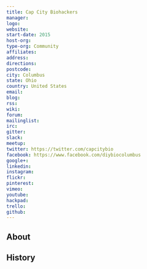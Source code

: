 ```yaml
---
title: Cap City Biohackers
manager: 
logo: 
website: 
start-date: 2015
host-org: 
type-org: Community
affiliates: 
address: 
directions: 
postcode: 
city: Columbus
state: Ohio
country: United States
email: 
blog: 
rss: 
wiki: 
forum: 
mailinglist: 
irc: 
gitter: 
slack: 
meetup: 
twitter: https://twitter.com/capcitybio
facebook: https://www.facebook.com/diybiocolumbus
google+: 
linkedin: 
instagram: 
flickr: 
pinterest: 
vimeo: 
youtube: 
hackpad: 
trello: 
github: 
---
```


## About

## History
